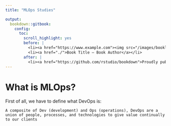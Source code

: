 ```yaml
---
title: "MLOps Studies"

output: 
  bookdown::gitbook:
    config:
      toc:
        scroll_highlight: yes
        before: |
          <li><a href="https://www.example.com"><img src="/images/booklogo.png" width="260"></a></li>
          <li><a href="./">Book Title — Book Author</a></li>
        after: |
          <li><a href="https://github.com/rstudio/bookdown">Proudly published with bookdown</a></li>
---
```

# What is MLOps?

First of all, we have to define what DevOps is:

 `A composite of Dev (development) and Ops (operations), DevOps are a union of people, processes, and technologies to give value continually to our clients`
  
